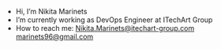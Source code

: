 - Hi, I’m Nikita Marinets
- I’m currently working as DevOps Engineer at ITechArt Group
- How to reach me:
Nikita.Marinets@itechart-group.com
marinets96@gmail.com

<!---
Suppamanisation/Suppamanisation is a ✨ special ✨ repository because its `README.md` (this file) appears on your GitHub profile.
You can click the Preview link to take a look at your changes.
--->
